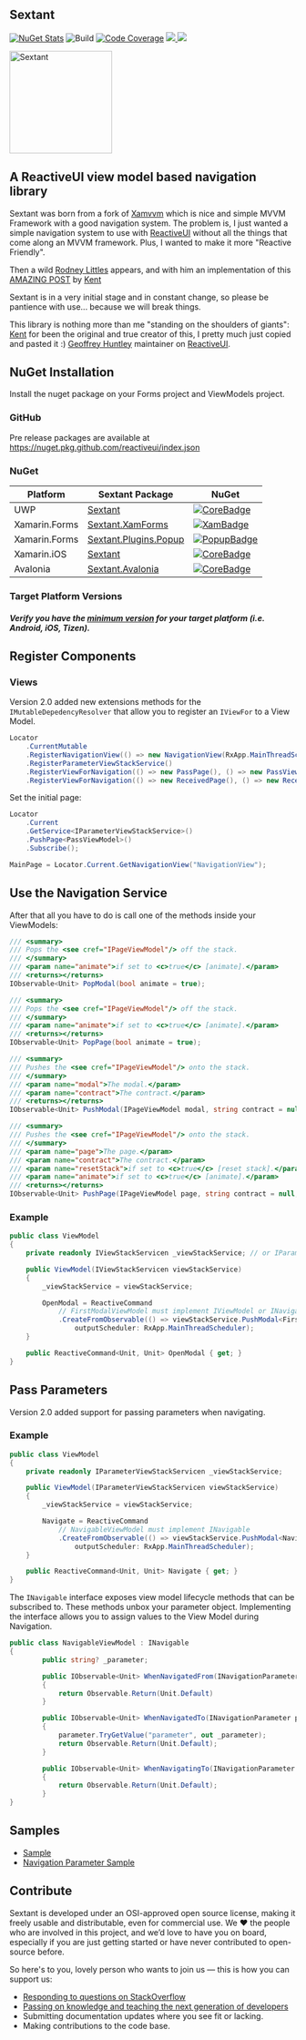## Sextant

[![NuGet Stats](https://img.shields.io/nuget/v/sextant.svg)](https://www.nuget.org/packages/sextant) ![Build](https://github.com/reactiveui/Sextant/workflows/Build/badge.svg) [![Code Coverage](https://codecov.io/gh/reactiveui/sextant/branch/main/graph/badge.svg)](https://codecov.io/gh/reactiveui/sextant)
[![](https://img.shields.io/nuget/dt/sextant.svg) ](https://www.nuget.org/packages/sextant) [![](https://img.shields.io/badge/chat-slack-blue.svg)](https://reactiveui.net/slack)

<p align="left"><img src="https://github.com/reactiveui/styleguide/blob/master/logo_sextant/vertical.png?raw=true" alt="Sextant" height="180px"></p>

## A ReactiveUI view model based navigation library

Sextant was born from a fork of [Xamvvm](https://github.com/xamvvm/xamvvm) which is nice and simple MVVM Framework with a good navigation system. The problem is, I just wanted a simple navigation system to use with [ReactiveUI](https://github.com/reactiveui/ReactiveUI) without all the things that come along an MVVM framework. Plus, I wanted to make it more "Reactive Friendly".

Then a wild [Rodney Littles](https://github.com/rlittlesii) appears, and with him an implementation of this [AMAZING POST](https://kent-boogaart.com/blog/custom-routing-in-reactiveui) by [Kent](https://github.com/kentcb)

Sextant is in a very initial stage and in constant change, so please be pantience with use... because we will break things.

This library is nothing more than me "standing on the shoulders of giants":
[Kent](https://github.com/kentcb) for been the original and true creator of this, I pretty much just copied and pasted it :)
[Geoffrey Huntley](https://github.com/ghuntley) maintainer on [ReactiveUI](https://github.com/reactiveui/ReactiveUI).

## NuGet Installation

Install the nuget package on your Forms project and ViewModels project.

### GitHub
Pre release packages are available at https://nuget.pkg.github.com/reactiveui/index.json

### NuGet

| Platform          | Sextant Package                  | NuGet                    |
| ----------------- | -------------------------------- | ------------------------ |
| UWP               | [Sextant][UwpDoc]                | [![CoreBadge]][Core]     |
| Xamarin.Forms     | [Sextant.XamForms][XamDoc]       | [![XamBadge]][Xam]       |
| Xamarin.Forms     | [Sextant.Plugins.Popup][XamDoc]   | [![PopupBadge]][Popup]   |
| Xamarin.iOS       | [Sextant][IosDoc]                | [![CoreBadge]][Core]     |
| Avalonia          | [Sextant.Avalonia][AvaloniaDoc]  | [![CoreBadge]][Avalonia] |

[Core]: https://www.nuget.org/packages/Sextant/
[CoreBadge]: https://img.shields.io/nuget/v/Sextant.svg
[CoreDoc]: https://reactiveui.net/docs/getting-started/installation/
[IosDoc]: https://reactiveui.net/docs/getting-started/installation/xamarin-ios
[UwpDoc]: https://reactiveui.net/docs/getting-started/installation/universal-windows-platform
[AvaloniaDoc]: https://www.reactiveui.net/docs/getting-started/installation/avalonia

[Xam]: https://www.nuget.org/packages/Sextant.XamForms/
[XamBadge]: https://img.shields.io/nuget/v/Sextant.XamForms.svg
[Popup]: https://www.nuget.org/packages/Sextant.Plugins.Popup/
[PopupBadge]: https://img.shields.io/nuget/v/Sextant.Plugins.Popup.svg
[XamDoc]: https://reactiveui.net/docs/getting-started/installation/xamarin-forms
[Avalonia]: https://www.nuget.org/packages/Sextant.Avalonia/

### Target Platform Versions

##### Verify you have the [minimum version](https://reactiveui.net/docs/getting-started/minimum-versions#platform-minimums) for your target platform (i.e. Android, iOS, Tizen).

## Register Components

### Views

Version 2.0 added new extensions methods for the `IMutableDepedencyResolver` that allow you to register an `IViewFor` to a View Model.

```csharp
Locator
    .CurrentMutable
    .RegisterNavigationView(() => new NavigationView(RxApp.MainThreadScheduler, RxApp.TaskpoolScheduler, ViewLocator.Current))
    .RegisterParameterViewStackService()
    .RegisterViewForNavigation(() => new PassPage(), () => new PassViewModel())
    .RegisterViewForNavigation(() => new ReceivedPage(), () => new ReceivedViewModel());
```

Set the initial page:
```csharp
Locator
    .Current
    .GetService<IParameterViewStackService>()
    .PushPage<PassViewModel>()
    .Subscribe();

MainPage = Locator.Current.GetNavigationView("NavigationView");
```

## Use the Navigation Service

After that all you have to do is call one of the methods inside your ViewModels:
```csharp
/// <summary>
/// Pops the <see cref="IPageViewModel"/> off the stack.
/// </summary>
/// <param name="animate">if set to <c>true</c> [animate].</param>
/// <returns></returns>
IObservable<Unit> PopModal(bool animate = true);

/// <summary>
/// Pops the <see cref="IPageViewModel"/> off the stack.
/// </summary>
/// <param name="animate">if set to <c>true</c> [animate].</param>
/// <returns></returns>
IObservable<Unit> PopPage(bool animate = true);

/// <summary>
/// Pushes the <see cref="IPageViewModel"/> onto the stack.
/// </summary>
/// <param name="modal">The modal.</param>
/// <param name="contract">The contract.</param>
/// <returns></returns>
IObservable<Unit> PushModal(IPageViewModel modal, string contract = null);

/// <summary>
/// Pushes the <see cref="IPageViewModel"/> onto the stack.
/// </summary>
/// <param name="page">The page.</param>
/// <param name="contract">The contract.</param>
/// <param name="resetStack">if set to <c>true</c> [reset stack].</param>
/// <param name="animate">if set to <c>true</c> [animate].</param>
/// <returns></returns>
IObservable<Unit> PushPage(IPageViewModel page, string contract = null, bool resetStack = false, bool animate = true);
```

### Example
```csharp
public class ViewModel
{
    private readonly IViewStackServicen _viewStackService; // or IParameterViewStackServicen

    public ViewModel(IViewStackServicen viewStackService)
    {
        _viewStackService = viewStackService;

        OpenModal = ReactiveCommand
            // FirstModalViewModel must implement IViewModel or INavigable
            .CreateFromObservable(() => viewStackService.PushModal<FirstModalViewModel>(),
                outputScheduler: RxApp.MainThreadScheduler);
    }

    public ReactiveCommand<Unit, Unit> OpenModal { get; }
}
```

## Pass Parameters

Version 2.0 added support for passing parameters when navigating.

### Example

```csharp
public class ViewModel
{
    private readonly IParameterViewStackServicen _viewStackService;

    public ViewModel(IParameterViewStackServicen viewStackService)
    {
        _viewStackService = viewStackService;

        Navigate = ReactiveCommand
            // NavigableViewModel must implement INavigable
            .CreateFromObservable(() => viewStackService.PushModal<NavigableViewModel>(new NavigationParameter { { "parameter", parameter } }),
                outputScheduler: RxApp.MainThreadScheduler);
    }

    public ReactiveCommand<Unit, Unit> Navigate { get; }
}
```

The `INavigable` interface exposes view model lifecycle methods that can be subscribed to.  These methods unbox your parameter object. Implementing the interface allows you to assign values to the View Model during Navigation.

```csharp
public class NavigableViewModel : INavigable
{
        public string? _parameter;

        public IObservable<Unit> WhenNavigatedFrom(INavigationParameter parameter)
        {
            return Observable.Return(Unit.Default)
        }

        public IObservable<Unit> WhenNavigatedTo(INavigationParameter parameter)
        {
            parameter.TryGetValue("parameter", out _parameter);
            return Observable.Return(Unit.Default);
        }

        public IObservable<Unit> WhenNavigatingTo(INavigationParameter parameter)
        {
            return Observable.Return(Unit.Default);
        }
}
```

## Samples

- [Sample](https://github.com/reactiveui/Sextant/tree/main/Sample)
- [Navigation Parameter Sample](https://github.com/reactiveui/ReactiveUI.Samples/tree/main/xamarin-forms/Navigation.Parameters)

## Contribute

Sextant is developed under an OSI-approved open source license, making it freely usable and distributable, even for commercial use. We ❤ the people who are involved in this project, and we’d love to have you on board, especially if you are just getting started or have never contributed to open-source before.

So here's to you, lovely person who wants to join us — this is how you can support us:

* [Responding to questions on StackOverflow](https://stackoverflow.com/questions/tagged/sextant)
* [Passing on knowledge and teaching the next generation of developers](http://ericsink.com/entries/dont_use_rxui.html)
* Submitting documentation updates where you see fit or lacking.
* Making contributions to the code base.
